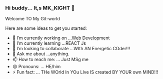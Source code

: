 ### Hi buddy... It,s MK_KIGHT 👋

Welcome TO My Git-world  

Here are some ideas to get you started:

- 🔭 I’m currently working on ...Web Development
- 🌱 I’m currently learning ...REACT Js
- 👯 I’m looking to collaborate  ...WIth AN Energetic COder!!!
- 💬 Ask me about ...anything.
- 📫 How to reach me: ... Just MSg me 
- 😄 Pronouns: ... HE/him
- ⚡ Fun fact: ... THe WOrld In YOu LIve IS created BY YOUR own MIND!!!
